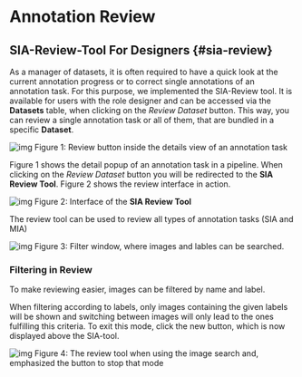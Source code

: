 # Annotation Review

## SIA-Review-Tool For Designers {#sia-review}

As a manager of datasets, it is often
required to have a quick look at the
current annotation progress or to correct single annotations of an
annotation task. For this purpose, we implemented the SIA-Review tool. It
is available for users with the role designer and can be accessed via
the **Datasets** table, when clicking on the *Review Dataset* button.
This way, you can review a single annotation task or all of them,
that are bundled in a specific **Dataset**.

![img](/img/review_button_2_new.png)
Figure 1: Review button inside the details view of an
annotation task

Figure 1 shows the detail popup of an annotation task in a pipeline. When
clicking on the *Review Dataset* button you will be redirected to
the **SIA Review Tool**. Figure 2 shows the review interface in action.

![img](/img/review_new.png)
Figure 2: Interface of the **SIA Review Tool**

The review tool can be used to review all types of annotation tasks (SIA
and MIA)

![img](/img/review_search_new.png)
Figure 3: Filter window, where images and lables can be searched.

### Filtering in Review

To make reviewing easier, images can be filtered by name and label.

When filtering according to labels, only images containing the given
labels will be shown and switching between images will only lead
to the ones fulfilling this criteria. To exit this mode,
click the new button, which is now displayed above the
SIA-tool.

![img](/img/review_stop_search_new.png)
Figure 4: The review tool when using the image search and, emphasized
the button to stop that mode
